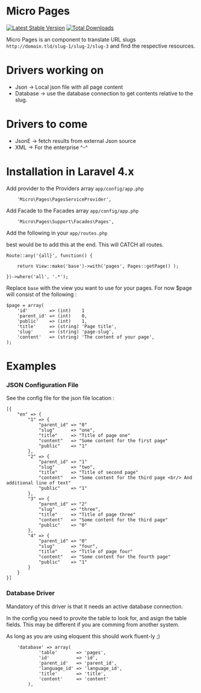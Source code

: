 Micro Pages
===========

[![Latest Stable Version](https://poser.pugx.org/micro/pages/v/stable.png)](https://packagist.org/packages/micro/pages)
[![Total Downloads](https://poser.pugx.org/micro/pages/downloads.png)](https://packagist.org/packages/micro/pages)

Micro Pages is an component to translate URL slugs `http://domain.tld/slug-1/slug-2/slug-3` and find the respective resources.

# Drivers working on
* Json -> Local json file with all page content
* Database -> use the database connection to get contents relative to the slug.
 
# Drivers to come
* JsonE    -> fetch results from external Json source
* XML      -> For the enterprise ^-^
 
# Installation in Laravel 4.x

Add provider to the Providers array `app/config/app.php`
```
    'Micro\Pages\PagesServiceProvider',
```

Add Facade to the Facades array `app/config/app.php`
```
    'Micro\Pages\Support\Facades\Pages',
```

Add the following in your `app/routes.php` 

best would be to add this at the end. This will CATCH all routes.

```
Route::any('{all}', function() { 

    return View::make('base')->with('pages', Pages::getPage() );
    
})->where('all', '.*');
```

Replace `base` with the view you want to use for your pages. For now $page will consist of the following : 

```
$page = array(
    'id'        => (int)    1
    'parent_id' => (int)    0,
    'public'    => (int)    1,
    'title'     => (string) 'Page title',
    'slug'      => (string) 'page-slug',
    'content'   => (string) 'The content of your page',
);
```

# Examples
### JSON Configuration File 
See the config file for the json file location : 

```
[{
    "en" => {
        "1" => {
            "parent_id" => "0"
            "slug"      => "one",
            "title"     => "Title of page one"
            "content"   => "Some content for the first page"
            "public"    => "1"
        },
        "2" => {
            "parent_id" => "1"
            "slug"      => "two",
            "title"     => "Title of second page"
            "content"   => "Some content for the third page <br/> And additional line of text"
            "public"    => "1"
        },
        "3" => {
            "parent_id" => "2"
            "slug"      => "three",
            "title"     => "Title of page three"
            "content"   => "Some content for the third page"
            "public"    => "0"
        },
        "4" => {
            "parent_id" => "0"
            "slug"      => "four",
            "title"     => "Title of page four"
            "content"   => "Some content for the fourth page"
            "public"    => "1"
        }
    }
}]
```

### Database Driver
Mandatory of this driver is that it needs an active database connection.

In the config you need to provite the table to look for, and asign the table fields. 
This may be different if you are comming from another system. 

As long as you are using eloquent this should work fluent-ly ;)

```
    'database' => array(
            'table'       => 'pages',
            'id'          => 'id',
            'parent_id'   => 'parent_id',
            'language_id' => 'language_id',
            'title'       => 'title',
            'content'     => 'content'
        ),
```
